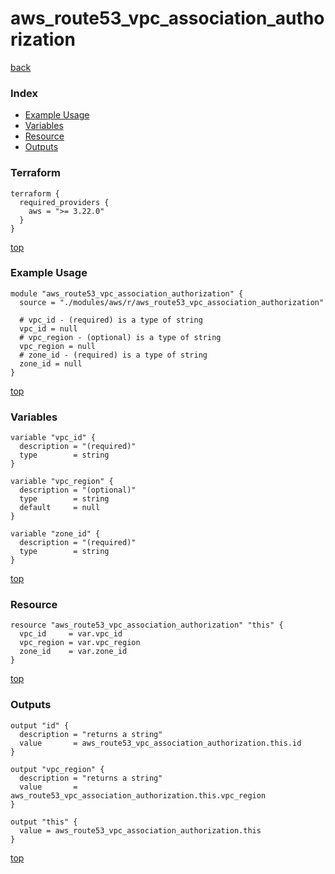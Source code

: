 # aws_route53_vpc_association_authorization

[back](../aws.md)

### Index

- [Example Usage](#example-usage)
- [Variables](#variables)
- [Resource](#resource)
- [Outputs](#outputs)

### Terraform

```hcl
terraform {
  required_providers {
    aws = ">= 3.22.0"
  }
}
```

[top](#index)

### Example Usage

```hcl
module "aws_route53_vpc_association_authorization" {
  source = "./modules/aws/r/aws_route53_vpc_association_authorization"

  # vpc_id - (required) is a type of string
  vpc_id = null
  # vpc_region - (optional) is a type of string
  vpc_region = null
  # zone_id - (required) is a type of string
  zone_id = null
}
```

[top](#index)

### Variables

```hcl
variable "vpc_id" {
  description = "(required)"
  type        = string
}

variable "vpc_region" {
  description = "(optional)"
  type        = string
  default     = null
}

variable "zone_id" {
  description = "(required)"
  type        = string
}
```

[top](#index)

### Resource

```hcl
resource "aws_route53_vpc_association_authorization" "this" {
  vpc_id     = var.vpc_id
  vpc_region = var.vpc_region
  zone_id    = var.zone_id
}
```

[top](#index)

### Outputs

```hcl
output "id" {
  description = "returns a string"
  value       = aws_route53_vpc_association_authorization.this.id
}

output "vpc_region" {
  description = "returns a string"
  value       = aws_route53_vpc_association_authorization.this.vpc_region
}

output "this" {
  value = aws_route53_vpc_association_authorization.this
}
```

[top](#index)